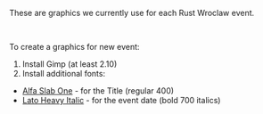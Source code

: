 These are graphics we currently use for each Rust Wroclaw event.

<pre>
<a href="https://github.com/Rust-Wroclaw/resources/blob/master/RW%2021%20-%20Meetup.jpg" height="200"></a>
</pre>

To create a graphics for new event:
1. Install Gimp (at least 2.10)
2. Install additional fonts:
- [Alfa Slab One](https://fonts.google.com/specimen/Alfa+Slab+One#standard-styles) - for the Title (regular 400)
- [Lato Heavy Italic](https://fonts.google.com/specimen/Lato) - for the event date (bold 700 italics)

